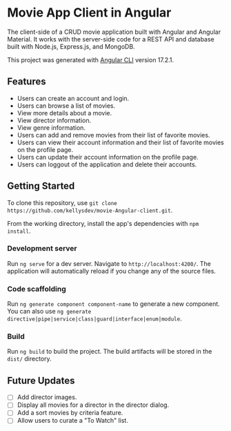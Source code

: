 # Movie App Client in Angular

The client-side of a CRUD movie application built with Angular and Angular Material.  It works with the server-side code for a REST API and database built with Node.js, Express.js, and MongoDB.

This project was generated with [Angular CLI](https://github.com/angular/angular-cli) version 17.2.1.

## Features

- Users can create an account and login.
- Users can browse a list of movies.
- View more details about a movie.
- View director information.
- View genre information.
- Users can add and remove movies from their list of favorite movies.
- Users can view their account information and their list of favorite movies on the profile page.
- Users can update their account information on the profile page.
- Users can loggout of the application and delete their accounts.

## Getting Started

To clone this repository, use `git clone https://github.com/kellysdev/movie-Angular-client.git`.

From the working directory, install the app's dependencies with `npm install`.

### Development server

Run `ng serve` for a dev server. Navigate to `http://localhost:4200/`. The application will automatically reload if you change any of the source files.

### Code scaffolding

Run `ng generate component component-name` to generate a new component. You can also use `ng generate directive|pipe|service|class|guard|interface|enum|module`.

### Build

Run `ng build` to build the project. The build artifacts will be stored in the `dist/` directory.

<!-- ### Running unit tests

Run `ng test` to execute the unit tests via [Karma](https://karma-runner.github.io).

### Running end-to-end tests

Run `ng e2e` to execute the end-to-end tests via a platform of your choice. To use this command, you need to first add a package that implements end-to-end testing capabilities. -->

## Future Updates

- [ ] Add director images.
- [ ] Display all movies for a director in the director dialog.
- [ ] Add a sort movies by criteria feature.
- [ ] Allow users to curate a "To Watch" list.
